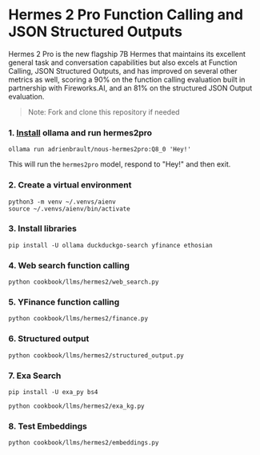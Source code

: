 # Hermes 2 Pro Function Calling and JSON Structured Outputs

Hermes 2 Pro is the new flagship 7B Hermes that maintains its excellent general task and conversation capabilities
but also excels at Function Calling, JSON Structured Outputs, and has improved on several other metrics as well,
scoring a 90% on the function calling evaluation built in partnership with Fireworks.AI,
and an 81% on the structured JSON Output evaluation.

> Note: Fork and clone this repository if needed

### 1. [Install](https://github.com/ollama/ollama?tab=readme-ov-file#macos) ollama and run hermes2pro

```shell
ollama run adrienbrault/nous-hermes2pro:Q8_0 'Hey!'
```

This will run the `hermes2pro` model, respond to "Hey!" and then exit.

### 2. Create a virtual environment

```shell
python3 -m venv ~/.venvs/aienv
source ~/.venvs/aienv/bin/activate
```

### 3. Install libraries

```shell
pip install -U ollama duckduckgo-search yfinance ethosian
```

### 4. Web search function calling

```shell
python cookbook/llms/hermes2/web_search.py
```

### 5. YFinance function calling

```shell
python cookbook/llms/hermes2/finance.py
```

### 6. Structured output

```shell
python cookbook/llms/hermes2/structured_output.py
```

### 7. Exa Search

```shell
pip install -U exa_py bs4

python cookbook/llms/hermes2/exa_kg.py
```

### 8. Test Embeddings

```shell
python cookbook/llms/hermes2/embeddings.py
```
